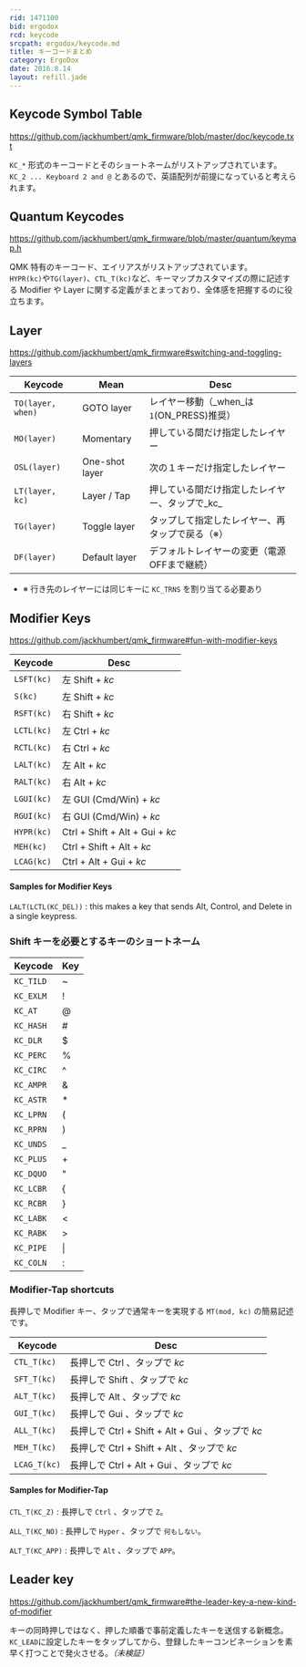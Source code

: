 ```yaml
---
rid: 1471100
bid: ergodox
rcd: keycode
srcpath: ergodox/keycode.md
title: キーコードまとめ
category: ErgoDox
date: 2016.8.14
layout: refill.jade
---
```


## Keycode Symbol Table
https://github.com/jackhumbert/qmk_firmware/blob/master/doc/keycode.txt

`KC_*` 形式のキーコードとそのショートネームがリストアップされています。  
`KC_2 ... Keyboard 2 and @` とあるので、英語配列が前提になっていると考えられます。


## Quantum Keycodes
https://github.com/jackhumbert/qmk_firmware/blob/master/quantum/keymap.h

QMK 特有のキーコード、エイリアスがリストアップされています。  
`HYPR(kc)`や`TG(layer)`、`CTL_T(kc)`など、キーマップカスタマイズの際に記述する
Modifier や Layer に関する定義がまとまっており、全体感を把握するのに役立ちます。


## Layer
https://github.com/jackhumbert/qmk_firmware#switching-and-toggling-layers

| Keycode           | Mean           | Desc                                    |
|-------------------|----------------|-----------------------------------------|
| `TO(layer, when)` | GOTO layer     | レイヤー移動（_when_は`1`(ON_PRESS)推奨） |
| `MO(layer)`       | Momentary      | 押している間だけ指定したレイヤー |
| `OSL(layer)`      | One-shot layer | 次の１キーだけ指定したレイヤー |
| `LT(layer, kc)`   | Layer / Tap    | 押している間だけ指定したレイヤー、タップで_kc_ |
| `TG(layer)`       | Toggle layer   | タップして指定したレイヤー、再タップで戻る（※） |
| `DF(layer)`       | Default layer  | デフォルトレイヤーの変更（電源OFFまで継続） |

- ※ 行き先のレイヤーには同じキーに `KC_TRNS` を割り当てる必要あり


## Modifier Keys
https://github.com/jackhumbert/qmk_firmware#fun-with-modifier-keys

| Keycode    | Desc          |
|------------|---------------|
| `LSFT(kc)` | 左 Shift + _kc_ |
| `S(kc)`    | 左 Shift + _kc_ |
| `RSFT(kc)` | 右 Shift + _kc_ |
| `LCTL(kc)` | 左 Ctrl + _kc_ |
| `RCTL(kc)` | 右 Ctrl + _kc_ |
| `LALT(kc)` | 左 Alt + _kc_ |
| `RALT(kc)` | 右 Alt + _kc_ |
| `LGUI(kc)` | 左 GUI (Cmd/Win) + _kc_ |
| `RGUI(kc)` | 右 GUI (Cmd/Win) + _kc_ |
| `HYPR(kc)` | Ctrl + Shift + Alt + Gui + _kc_ |
| `MEH(kc)`  | Ctrl + Shift + Alt + _kc_ |
| `LCAG(kc)` | Ctrl + Alt + Gui + _kc_ |

#### Samples for Modifier Keys

`LALT(LCTL(KC_DEL))`
: this makes a key that sends Alt, Control, and Delete in a single keypress.

### Shift キーを必要とするキーのショートネーム

| Keycode    | Key |
|------------|-----|
| `KC_TILD`  | ~ |
| `KC_EXLM`  | ! |
| `KC_AT`    | @ |
| `KC_HASH`  | # |
| `KC_DLR`   | $ |
| `KC_PERC`  | % |
| `KC_CIRC`  | ^ |
| `KC_AMPR`  | & |
| `KC_ASTR`  | * |
| `KC_LPRN`  | ( |
| `KC_RPRN`  | ) |
| `KC_UNDS`  | _ |
| `KC_PLUS`  | + |
| `KC_DQUO`  | " |
| `KC_LCBR`  | { |
| `KC_RCBR`  | } |
| `KC_LABK`  | < |
| `KC_RABK`  | > |
| `KC_PIPE`  | &#124; |
| `KC_COLN`  | : |

### Modifier-Tap shortcuts

長押しで Modifier キー、タップで通常キーを実現する `MT(mod, kc)` の簡易記述です。

| Keycode      | Desc |
|--------------|------|
| `CTL_T(kc)`  | 長押しで Ctrl 、タップで _kc_ |
| `SFT_T(kc)`  | 長押しで Shift 、タップで _kc_ |
| `ALT_T(kc)`  | 長押しで Alt 、タップで _kc_ |
| `GUI_T(kc)`  | 長押しで Gui 、タップで _kc_ |
| `ALL_T(kc)`  | 長押しで Ctrl + Shift + Alt + Gui 、タップで _kc_ |
| `MEH_T(kc)`  | 長押しで Ctrl + Shift + Alt 、タップで _kc_ |
| `LCAG_T(kc)` | 長押しで Ctrl + Alt + Gui 、タップで _kc_ |

#### Samples for Modifier-Tap

`CTL_T(KC_Z)`
: 長押しで `Ctrl` 、タップで `Z`。

`ALL_T(KC_NO)`
: 長押しで `Hyper` 、タップで `何もしない`。

`ALT_T(KC_APP)`
: 長押しで `Alt` 、タップで `APP`。


## Leader key
https://github.com/jackhumbert/qmk_firmware#the-leader-key-a-new-kind-of-modifier

キーの同時押しではなく、押した順番で事前定義したキーを送信する新概念。
`KC_LEAD`に設定したキーをタップしてから、登録したキーコンビネーションを素早く打つことで発火させる。_（未検証）_
